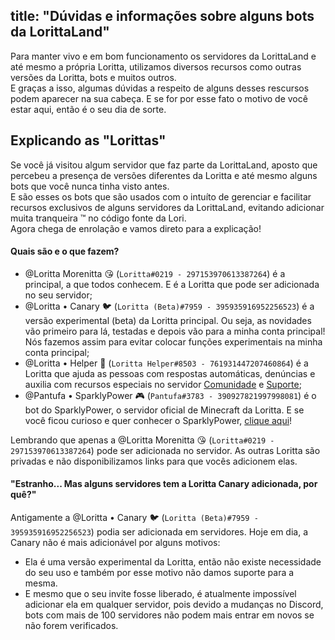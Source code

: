 title: "Dúvidas e informações sobre alguns bots da LorittaLand"
---
Para manter vivo e em bom funcionamento os servidores da LorittaLand e até mesmo a própria Loritta, utilizamos diversos recursos como outras versões da Loritta, bots e muitos outros.  
E graças a isso, algumas dúvidas a respeito de alguns desses rescursos podem aparecer na sua cabeça. E se for por esse fato o motivo de você estar aqui, então é o seu dia de sorte.  

## Explicando as "Lorittas"

Se você já visitou algum servidor que faz parte da LorittaLand, aposto que percebeu a presença de versões diferentes da Loritta e até mesmo alguns bots que você nunca tinha visto antes.  
E são esses os bots que são usados com o intuíto de gerenciar e facilitar recursos exclusivos de alguns servidores da LorittaLand, evitando adicionar muita tranqueira :tm: no código fonte da Lori.  
Agora chega de enrolação e vamos direto para a explicação!  

#### Quais são e o que fazem?
* <span class="discord-mention">@Loritta Morenitta 😘</span> (`Loritta#0219 - 297153970613387264`) é a principal, a que todos conhecem. E é a Loritta que pode ser adicionada no seu servidor;
* <span class="discord-mention">@Loritta • Canary 🐦</span> (`Loritta (Beta)#7959 - 395935916952256523`) é a versão experimental (beta) da Loritta principal. Ou seja, as novidades vão primeiro para lá, testadas e depois vão para a minha conta principal! Nós fazemos assim para evitar colocar funções experimentais na minha conta principal;
* <span class="discord-mention">@Loritta • Helper 💁</span> (`Loritta Helper#8503 - 761931447207460864`) é a Loritta que ajuda as pessoas com respostas automáticas, denúncias e auxilia com recursos especiais no servidor [Comunidade](https://discord.gg/lori) e [Suporte](https://discord.gg/loritta);
* <span class="discord-mention">@Pantufa • SparklyPower 🎮</span> (`Pantufa#3783 - 390927821997998081`) é o bot do SparklyPower, o servidor oficial de Minecraft da Loritta. E se você ficou curioso e quer conhecer o SparklyPower, [clique aqui](https://discord.gg/sparklypower)! 

Lembrando que apenas a <span class="discord-mention">@Loritta Morenitta 😘</span> (`Loritta#0219 - 297153970613387264`) pode ser adicionada no servidor. As outras Loritta são privadas e não disponibilizamos links para que vocês adicionem elas.

#### "Estranho... Mas alguns servidores tem a Loritta Canary adicionada, por quê?"

Antigamente a <span class="discord-mention">@Loritta • Canary 🐦</span> (`Loritta (Beta)#7959 - 395935916952256523`) podia ser adicionada em servidores. Hoje em dia, a Canary não é mais adicionável por alguns motivos:
* Ela é uma versão experimental da Loritta, então não existe necessidade do seu uso e também por esse motivo não damos suporte para a mesma.
* E mesmo que o seu invite fosse liberado, é atualmente impossível adicionar ela em qualquer servidor, pois devido a mudanças no Discord, bots com mais de 100 servidores não podem mais entrar em novos se não forem verificados.
